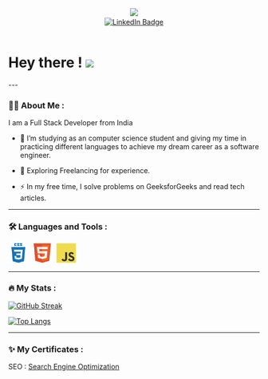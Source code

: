 <div id="header" align="center">
  <img src="https://media.giphy.com/media/M9gbBd9nbDrOTu1Mqx/giphy.gif" width="100"/>
</div>

<div id="badges" align="center">
  <a href="https://www.linkedin.com/in/sarthak2503/">
    <img src="https://img.shields.io/badge/LinkedIn-blue?style=for-the-badge&logo=linkedin&logoColor=white" alt="LinkedIn Badge"/>
  </a>
</div>
<div id="badges" align="center">
  <img src="https://komarev.com/ghpvc/?username=sarthak-fullstackdev&style=flat-square&color=blue" alt=""/>
</div>
<h1>
  Hey there !
  <img src="https://media.giphy.com/media/hvRJCLFzcasrR4ia7z/giphy.gif" width="30px"/>
</h1>
---

### :man_technologist: About Me :
I am a Full Stack Developer from India

- :telescope: I’m studying as an computer science student and giving my time in practicing different languages to achieve my dream career as a software engineer.

- :seedling: Exploring Freelancing for experience.

- :zap: In my free time, I solve problems on GeeksforGeeks and read tech articles.


---

### :hammer_and_wrench: Languages and Tools :

<div>
  <img src="https://github.com/devicons/devicon/blob/master/icons/css3/css3-plain-wordmark.svg"  title="CSS3" alt="CSS" width="40" height="40"/>&nbsp;
  <img src="https://github.com/devicons/devicon/blob/master/icons/html5/html5-original.svg" title="HTML5" alt="HTML" width="40" height="40"/>&nbsp;
  <img src="https://github.com/devicons/devicon/blob/master/icons/javascript/javascript-original.svg" title="JavaScript" alt="JavaScript" width="40" height="40"/>&nbsp;
</div>

---

### :fire: My Stats :

[![GitHub Streak](http://github-readme-streak-stats.herokuapp.com?user=codeit-sarthak)](https://git.io/streak-stats)




[![Top Langs](https://github-readme-stats.vercel.app/api/top-langs/?username=codeit-sarthak&layout=compact&theme=vision-friendly-dark)](https://github.com/anuraghazra/github-readme-stats)


---

### :sparkles: My Certificates :

<div id="certificates">
  <label for="SEO">SEO : <a href="https://static.semrush.com/academy/certificates/5f23b305c3/sarthak-verma_1.pdf">Search Engine Optimization</a></label>
  
</div>
